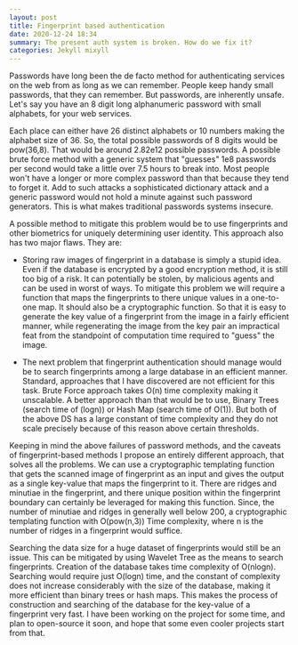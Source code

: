 ```yaml
---
layout: post
title: Fingerprint based authentication
date: 2020-12-24 18:34
summary: The present auth system is broken. How do we fix it?
categories: Jekyll mixyll
---
```


Passwords have long been the de facto method for authenticating services on the web from as long as we can remember. People keep handy small passwords, that they can remember. But passwords, are inherently unsafe. Let's say you have an 8 digit long alphanumeric password with small alphabets, for your web services.  

Each place can either have 26 distinct alphabets or 10 numbers making the alphabet size of 36. So, the total possible passwords of 8 digits would be pow(36,8). That would be around 2.82e12 possible passwords. A possible brute force method with a generic system that "guesses" 1e8 passwords per second would take a little over 7.5 hours to break into. Most people won't have a longer or more complex password than that because they tend to forget it. Add to such attacks a sophisticated dictionary attack and a generic password would not hold a minute against such password generators. This is what makes traditional passwords systems insecure.

A possible method to mitigate this problem would be to use fingerprints and other biometrics for uniquely determining user identity. This approach also has two major flaws. They are:

- Storing raw images of fingerprint in a database is simply a stupid idea. Even if the database is encrypted by a good encryption method, it is still too big of a risk. It can potentially be stolen, by malicious agents and can be used in worst of ways. To mitigate this problem we will require a function that maps the fingerprints to there unique values in a one-to-one map. It should also be a cryptographic function. So that it is easy to generate the key value of a fingerprint from the image in a fairly efficient manner, while regenerating the image from the key pair an impractical feat from the standpoint of computation time required to "guess" the image.

- The next problem that fingerprint authentication should manage would be to search fingerprints among a large database in an efficient manner. Standard, approaches that I have discovered are not efficient for this task. Brute Force approach takes O(n) time complexity making it unscalable. A better approach than that would be to use, Binary Trees (search time of (logn)) or Hash Map (search time of O(1)). But both of the above DS has a large constant of time complexity and they do not scale precisely because of this reason above certain thresholds.

Keeping in mind the above failures of password methods, and the caveats of fingerprint-based methods I propose an entirely different approach, that solves all the problems. We can use a cryptographic templating function that gets the scanned image of fingerprint as an input and gives the output as a single key-value that maps the fingerprint to it. There are ridges and minutiae in the fingerprint, and there unique position within the fingerprint boundary can certainly be leveraged for making this function. Since, the number of minutiae and ridges in generally well below 200, a cryptographic templating function with O(pow(n,3)) Time complexity, where n is the number of ridges in a fingerprint would suffice. 

Searching the data size for a huge dataset of fingerprints would still be an issue. This can be mitigated by using Wavelet Tree as the means to search fingerprints. Creation of the database takes time complexity of O(nlogn). Searching would require just O(logn) time, and the constant of complexity does not increase considerably with the size of the database, making it more efficient than binary trees or hash maps. This makes the process of construction and searching of the database for the key-value of a fingerprint very fast. I have been working on the project for some time, and plan to open-source it soon, and hope that some even cooler projects start from that.
